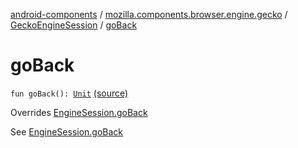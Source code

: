 [android-components](../../index.md) / [mozilla.components.browser.engine.gecko](../index.md) / [GeckoEngineSession](index.md) / [goBack](./go-back.md)

# goBack

`fun goBack(): `[`Unit`](https://kotlinlang.org/api/latest/jvm/stdlib/kotlin/-unit/index.html) [(source)](https://github.com/mozilla-mobile/android-components/blob/master/components/browser/engine-gecko-beta/src/main/java/mozilla/components/browser/engine/gecko/GeckoEngineSession.kt#L140)

Overrides [EngineSession.goBack](../../mozilla.components.concept.engine/-engine-session/go-back.md)

See [EngineSession.goBack](../../mozilla.components.concept.engine/-engine-session/go-back.md)

